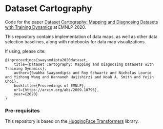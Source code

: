 # Dataset Cartography

Code for the paper [Dataset Cartography: Mapping and Diagnosing Datasets with Training Dynamics](https://arxiv.org/abs/2009.10795) at EMNLP 2020.

This repository contains implementation of data maps, as well as other data selection baselines, along with notebooks for data map visualizations.

If using, please cite:
```
@inproceedings{swayamdipta2020dataset,
    title={Dataset Cartography: Mapping and Diagnosing Datasets with Training Dynamics},
    author={Swabha Swayamdipta and Roy Schwartz and Nicholas Lourie and Yizhong Wang and Hannaneh Hajishirzi and Noah A. Smith and Yejin Choi},
    booktitle={Proceedings of EMNLP},
    url={https://arxiv.org/abs/2009.10795},
    year={2020}
}
```

### Pre-requisites

This repository is based on the [HuggingFace Transformers](https://github.com/huggingface/transformers) library.
<!-- Hyperparameter tuning is based on [HFTune](https://github.com/allenai/hftune). -->
